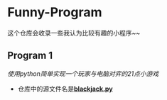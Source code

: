 # Funny-Program
这个仓库会收录一些我认为比较有趣的小程序~~
## Program 1
*使用python简单实现一个玩家与电脑对弈的21点小游戏*  
* 仓库中的源文件名是[**blackjack.py**](https://github.com/MossDream/Funny-Program/main/blackjack.py)
